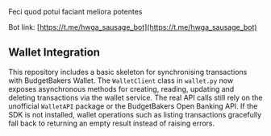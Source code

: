 Feci quod potui faciant meliora potentes

Bot link: [https://t.me/hwga_sausage_bot](https://t.me/hwga_sausage_bot)

## Wallet Integration

This repository includes a basic skeleton for synchronising transactions with
BudgetBakers Wallet. The `WalletClient` class in `wallet.py` now exposes
asynchronous methods for creating, reading, updating and deleting transactions
via the wallet service. The real API calls still rely on the unofficial
`WalletAPI` package or the BudgetBakers Open Banking API.
If the SDK is not installed, wallet operations such as listing transactions
gracefully fall back to returning an empty result instead of raising errors.
